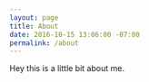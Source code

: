 ```yaml
---
layout: page
title: About
date: 2016-10-15 13:06:00 -07:00
permalink: /about
---
```


Hey this is a little bit about me.

